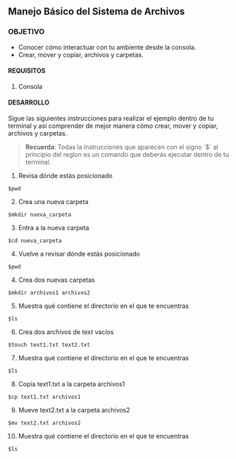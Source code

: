 ## Manejo Básico del Sistema de Archivos

### OBJETIVO 
 - Conocer cómo interactuar con tu ambiente desde la consola.
 - Crear, mover y copiar, archivos y carpetas.

#### REQUISITOS 
1. Consola

#### DESARROLLO 
 
Sigue las siguientes instrucciones para realizar el ejemplo dentro de tu terminal y así comprender de mejor manera cómo crear, mover y copiar, archivos y carpetas.

> **Recuerda**: Todas la instrucciones que aparecen con el signo ´$´ al principio del reglon es un comando que deberás ejecutar dentro de tu terminal.  

1. Revisa dónde estás posicionado
```
$pwd
```
2. Crea una nueva carpeta
````
$mkdir nueva_carpeta
````
3. Entra a la nueva carpeta
````
$cd nueva_carpeta
````
4. Vuelve a revisar dónde estás posicionado
```
$pwd
```
4. Crea dos nuevas carpetas
```
$mkdir archivos1 archivos2
```
5. Muestra qué contiene el directorio en el que te encuentras
```
$ls
```
6. Crea dos archivos de text vacíos
```
$touch text1.txt text2.txt
```
7. Muestra qué contiene el directorio en el que te encuentras
```
$ls
```
8. Copia text1.txt a la carpeta archivos1
```
$cp text1.txt archivos1
````
9. Mueve text2.txt a la carpeta archivos2
```
$mv text2.txt archivos2
```
10. Muestra qué contiene el directorio en el que te encuentras
```
$ls
```
